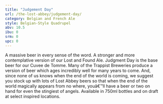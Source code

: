 ```yaml
---
title: "Judgement Day"
url: /the-lost-abbey/judgement-day/
category: Belgian and French Ale
style: Belgian-Style Quadrupel
abv: 10.5
ibu: 0
srm: 0
upc: 0
---
```

A massive beer in every sense of the word. A stronger and more contemplative version of our Lost and Found Ale. Judgment Day is the base beer for our Cuvee de Tomme. Many of the Trappist Breweries produce a version of beer which ages incredibly well for many years to come. And, since none of us knows when the end of the world is coming, we suggest you stock up with lots of Lost Abbey beers so that when the end of the world magically appears from no where, youâ€™ll have a beer or two on hand for even the stingiest of angels. Available in 750ml bottles and on draft at select inspired locations.
